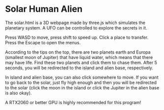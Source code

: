 # Solar Human Alien

The solar.html is a 3D webpage made by three.js which simulates the planetary system. A UFO can be controlled to explore the secrets in it.

Press WASD to move, press shift to speed up. Click a place to transfer. Press the Escape to open the menus.

According to the tips on the top, there are two planets earth and Europa (smallest moon of Jupiter) that have liquid water, which means that there may have life. Find these two planets and click them to chase them. After 5 seconds, you will be redirected to the island and alien base, respectively.

In island and alien base, you can also click somewhere to move. If you want to go back to the solar, just fly high enough and then you will be redirected to the solar (click the moon in the island or click the Jupiter in the alien base is also okay).

A RTX2060 or better GPU is highly recommended for this program!

